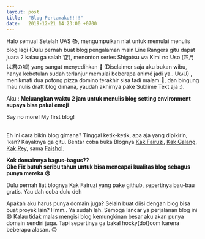 ```yaml
---
layout: post
title:  "Blog Pertamaku!!!!"
date:   2019-12-21 14:23:00 +0700
---
```


Halo semua! Setelah UAS :books:, mengumpulkan niat untuk memulai menulis blog lagi (Dulu pernah buat blog pengalaman main Line Rangers gitu dapat juara 2 kalau ga salah :trophy:), menonton series Shigatsu wa Kimi no Uso (四月は君の嘘) yang sangat menyedihkan :violin: (Disclaimer saja aku bukan wibu, hanya kebetulan sudah terlanjur memulai beberapa animé jadi ya.. UωU) , menikmati dua potong pizza domino terakhir sisa tadi malam :pizza:, dan bingung mau nulis draft blog dimana, yaudah akhirnya pake Sublime Text aja :).

Aku : **Meluangkan waktu 2 jam untuk ~~menulis blog~~ setting environment supaya bisa pakai emoji**

Say no more! My first blog! <br> <br>

Eh ini cara bikin blog gimana? Tinggal ketik-ketik, apa aja yang dipikirin, 'kan? Kayaknya ga gitu.
Bentar coba buka Blognya [Kak Fairuzi](https://fairuzi10.com), [Kak Galang](https://jurnalgalang.com), [Kak Rey](https://rwhendry.com), sama [Faishol](http://faishol.net).

**Kok domainnya bagus-bagus??**<br>
**Oke Fix butuh seribu tahun untuk bisa mencapai kualitas blog sebagus punya mereka :cry:**

Dulu pernah liat blognya Kak Fairuzi yang pake github, sepertinya bau-bau gratis. Yau dah coba dulu deh


Apakah aku harus punya domain juga?
Selain buat diisi dengan blog bisa buat proyek lain? Hmm.. Ya sudah lah. Semoga lancar ya perjalanan blog ini :smile: Kalau tidak malas mengisi blog kemungkinan besar aku akan punya domain sendiri juga. Tapi sepertinya ga bakal hocky(dot)com karena beberapa alasan. :upside_down_face:




